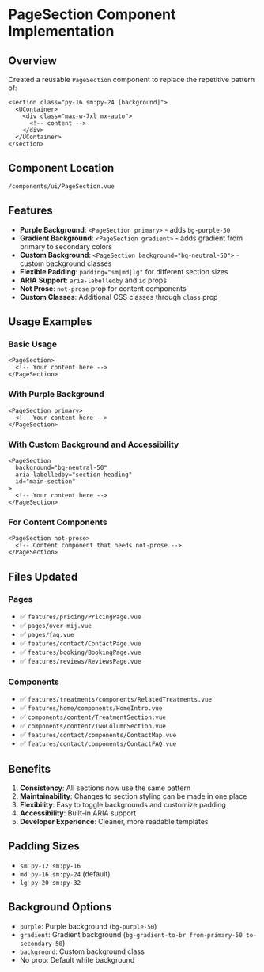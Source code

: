 # PageSection Component Implementation

## Overview

Created a reusable `PageSection` component to replace the repetitive pattern of:

```vue
<section class="py-16 sm:py-24 [background]">
  <UContainer>
    <div class="max-w-7xl mx-auto">
      <!-- content -->
    </div>
  </UContainer>
</section>
```

## Component Location

`/components/ui/PageSection.vue`

## Features

- **Purple Background**: `<PageSection primary>` - adds `bg-purple-50`
- **Gradient Background**: `<PageSection gradient>` - adds gradient from primary to secondary colors
- **Custom Background**: `<PageSection background="bg-neutral-50">` - custom background classes
- **Flexible Padding**: `padding="sm|md|lg"` for different section sizes
- **ARIA Support**: `aria-labelledby` and `id` props
- **Not Prose**: `not-prose` prop for content components
- **Custom Classes**: Additional CSS classes through `class` prop

## Usage Examples

### Basic Usage

```vue
<PageSection>
  <!-- Your content here -->
</PageSection>
```

### With Purple Background

```vue
<PageSection primary>
  <!-- Your content here -->
</PageSection>
```

### With Custom Background and Accessibility

```vue
<PageSection
  background="bg-neutral-50"
  aria-labelledby="section-heading"
  id="main-section"
>
  <!-- Your content here -->
</PageSection>
```

### For Content Components

```vue
<PageSection not-prose>
  <!-- Content component that needs not-prose -->
</PageSection>
```

## Files Updated

### Pages

- ✅ `features/pricing/PricingPage.vue`
- ✅ `pages/over-mij.vue`
- ✅ `pages/faq.vue`
- ✅ `features/contact/ContactPage.vue`
- ✅ `features/booking/BookingPage.vue`
- ✅ `features/reviews/ReviewsPage.vue`

### Components

- ✅ `features/treatments/components/RelatedTreatments.vue`
- ✅ `features/home/components/HomeIntro.vue`
- ✅ `components/content/TreatmentSection.vue`
- ✅ `components/content/TwoColumnSection.vue`
- ✅ `features/contact/components/ContactMap.vue`
- ✅ `features/contact/components/ContactFAQ.vue`

## Benefits

1. **Consistency**: All sections now use the same pattern
2. **Maintainability**: Changes to section styling can be made in one place
3. **Flexibility**: Easy to toggle backgrounds and customize padding
4. **Accessibility**: Built-in ARIA support
5. **Developer Experience**: Cleaner, more readable templates

## Padding Sizes

- `sm`: `py-12 sm:py-16`
- `md`: `py-16 sm:py-24` (default)
- `lg`: `py-20 sm:py-32`

## Background Options

- `purple`: Purple background (`bg-purple-50`)
- `gradient`: Gradient background (`bg-gradient-to-br from-primary-50 to-secondary-50`)
- `background`: Custom background class
- No prop: Default white background
